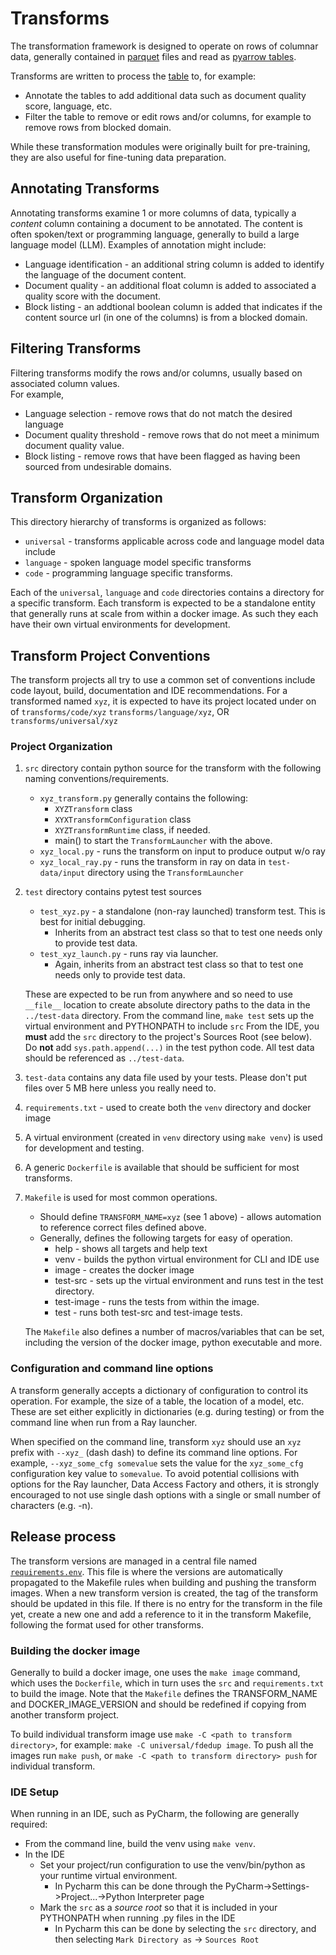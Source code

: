 # Transforms

The transformation framework is designed to operate on rows of columnar data, generally contained
in [parquet](https://arrow.apache.org/docs/python/parquet.html) files
and read as [pyarrow tables](https://arrow.apache.org/docs/python/index.html).

Transforms are written to process the [table](https://arrow.apache.org/docs/python/generated/pyarrow.Table.html)
to, for example:

* Annotate the tables to add additional data such as document quality score, language, etc.
* Filter the table to remove or edit rows and/or columns, for example to remove rows from blocked domain.

While these transformation modules were originally built for pre-training, they are also useful for fine-tuning data preparation.

## Annotating Transforms
Annotating transforms examine 1 or more columns of data, typically a _content_ column containing a document
to be annotated.  The content is often spoken/text or programming language, generally to build
a large language model (LLM).  Examples of annotation might include:

* Language identification - an additional string column is added to identify the language of the document content.
* Document quality - an additional float column is added to associated a quality score with the document.
* Block listing - an addtional boolean column is added that indicates if the content source url
  (in one of the columns) is from a blocked domain.

## Filtering Transforms
Filtering transforms modify the rows and/or columns, usually based on associated column values.  
For example,

* Language selection - remove rows that do not match the desired language
* Document quality threshold - remove rows that do not meet a minimum document quality value.
* Block listing - remove rows that have been flagged as having been sourced from undesirable domains.

## Transform Organization
This directory hierarchy of transforms is organized as follows:

* `universal` - transforms applicable across code and language model data include
* `language` - spoken language model specific transforms
* `code` - programming language specific transforms.

Each of the `universal`, `language` and `code`  directories contains a directory for a specific transform.
Each transform is expected to be a standalone entity that generally runs at scale from within a docker image.
As such they each have their own virtual environments for development.

## Transform Project Conventions

The transform projects all try to use a common set of conventions include code layout,
build, documentation and IDE recommendations.  For a transformed named `xyz`, it is
expected to have its project located under on of
`transforms/code/xyz`
`transforms/language/xyz`, OR
`transforms/universal/xyz`

### Project Organization
1. `src` directory contain python source for the transform with the following naming conventions/requirements.
    * `xyz_transform.py` generally contains the following:
        * `XYZTransform` class
        * `XYXTransformConfiguration` class
        * `XYZTransformRuntime` class, if needed.
        * main() to start the `TransformLauncher` with the above.
    * `xyz_local.py` - runs the transform on input to produce output w/o ray
    * `xyz_local_ray.py` - runs the transform in ray on data in `test-data/input` directory using the `TransformLauncher`
1. `test` directory contains pytest test sources
    * `test_xyz.py` - a standalone (non-ray launched) transform test.  This is best for initial debugging.
        * Inherits from an abstract test class so that to test one needs only to provide test data.
    * `test_xyz_launch.py` - runs ray via launcher.
        * Again, inherits from an abstract test class so that to test one needs only to provide test data.

   These are expected to be run from anywhere and so need to use
   `__file__` location to create absolute directory paths to the data in the `../test-data` directory.
   From the command line, `make test` sets up the virtual environment and PYTHONPATH to include `src`
   From the IDE, you **must** add the `src` directory to the project's Sources Root (see below).
   Do **not** add `sys.path.append(...)` in the test python code.
   All test data should be referenced as `../test-data`.
2. `test-data` contains any data file used by your tests.  Please don't put files over 5 MB here unless you really need to.
3. `requirements.txt` - used to create both the `venv` directory and docker image
4. A virtual environment (created in `venv` directory using `make venv`) is used for development and testing.
5. A generic `Dockerfile` is available that should be sufficient for most transforms.
6. `Makefile` is used for most common operations.
    * Should define `TRANSFORM_NAME=xyz` (see 1 above) - allows automation to reference correct files defined above.
    * Generally, defines the following targets for easy of operation.
        * help - shows all targets and help text
        * venv - builds the python virtual environment for CLI and IDE use
        * image - creates the docker image
        * test-src - sets up the virtual environment and runs test in the test directory.
        * test-image - runs the tests from within the image.
        * test - runs both test-src and test-image tests.

   The `Makefile` also defines a number of macros/variables that can be set, including the version of the docker image,
   python executable and more.

### Configuration and command line options
A transform generally accepts a dictionary of configuration to
control its operation.  For example, the size of a table, the location
of a model, etc. These are set either explicitly in dictionaries
(e.g. during testing) or from the command line when run from a Ray launcher.

When specified on the command line, transform `xyz` should use an `xyz` prefix with
`--xyz_` (dash dash) to define its command line options.
For example, `--xyz_some_cfg somevalue` sets
the value for the `xyz_some_cfg` configuration key value to `somevalue`.
To avoid potential collisions with options for the Ray launcher, Data Access Factory and others,
it is strongly encouraged to not use single dash options with a single
or small number of characters (e.g. -n).

## Release process
The transform versions are managed in a central file named [`requirements.env`](./requirements.env).
This file is where the versions are automatically propagated to the Makefile rules when building and pushing the transform images.
When a new transform version is created, the tag of the transform should be updated in this file.
If there is no entry for the transform in the file yet, create a new one and add a reference to it in the transform Makefile,
 following the format used for other transforms.

### Building the docker image
Generally to build a docker image, one uses the `make image` command, which uses
the `Dockerfile`, which in turn uses the `src` and `requirements.txt` to build the image.
Note that the `Makefile` defines the TRANSFORM_NAME and DOCKER_IMAGE_VERSION
and should be redefined if copying from another transform project.

To build individual transform image use `make -C <path to transform directory>`, for example: `make -C universal/fdedup image`.
To push all the images run `make push`, or `make -C <path to transform directory> push` for individual transform.

### IDE Setup
When running in an IDE, such as PyCharm, the following are generally required:
* From the command line, build the venv using `make venv`.
* In the IDE
    * Set your project/run configuration to use the venv/bin/python as your runtime virtual environment.
        * In Pycharm this can be done through the PyCharm->Settings->Project...->Python Interpreter page
    * Mark the `src` as a _source root_ so that it is included in your PYTHONPATH when running .py files in the IDE
        * In Pycharm this can be done by selecting the `src` directory, and then selecting `Mark Directory as` -> `Sources Root`
 
